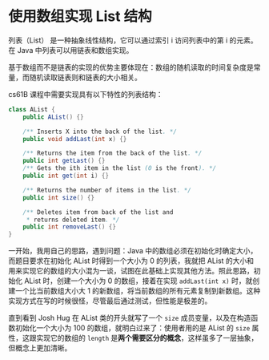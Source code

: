 # 使用数组实现 List 结构

列表（List） 是一种抽象线性结构，它可以通过索引 i 访问列表中的第 i 的元素。在 Java 中列表可以用链表和数组实现。

基于数组而不是链表的实现的优势主要体现在：数组的随机读取的时间复杂度是常量，而随机读取链表则和链表的大小相关。

cs61B 课程中需要实现具有以下特性的列表结构：

```java
class AList {
    public AList() {}

    /** Inserts X into the back of the list. */
    public void addLast(int x) {}

    /** Returns the item from the back of the list. */
    public int getLast() {}
    /** Gets the ith item in the list (0 is the front). */
    public int get(int i) {}

    /** Returns the number of items in the list. */
    public int size() {}

    /** Deletes item from back of the list and
     * returns deleted item. */
    public int removeLast() {}
}
```

一开始，我用自己的思路，遇到问题：Java 中的数组必须在初始化时确定大小，而题目要求在初始化 AList 时得到一个大小为 0 的列表，我就把 AList 的大小和用来实现它的数组的大小混为一谈，试图在此基础上实现其他方法。照此思路，初始化 AList 时，创建一个大小为 0 的数组，接着在实现 `addLast(int x)` 时，就创建一个比当前数组大小大 1 的新数组，将当前数组的所有元素复制到新数组。这种实现方式在写的时候很怪，尽管最后通过测试，但性能是极差的。

直到看到 Josh Hug 在 AList 类的开头就写了一个 `size` 成员变量，以及在构造函数初始化一个大小为 100 的数组，就明白过来了：使用者用的是 AList 的 `size` 属性，这跟实现它的数组的 `length` 是**两个需要区分的概念**，这样虽多了一层抽象，但概念上更加清晰。
